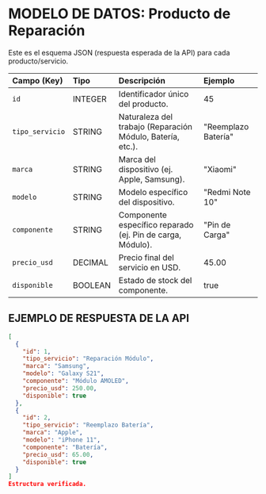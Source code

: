 
# MODELO DE DATOS: Producto de Reparación

Este es el esquema JSON (respuesta esperada de la API) para cada producto/servicio.

| Campo (Key) | Tipo | Descripción | Ejemplo |
| :--- | :--- | :--- | :--- |
| `id` | INTEGER | Identificador único del producto. | 45 |
| `tipo_servicio` | STRING | Naturaleza del trabajo (Reparación Módulo, Batería, etc.). | "Reemplazo Batería" |
| `marca` | STRING | Marca del dispositivo (ej. Apple, Samsung). | "Xiaomi" |
| `modelo` | STRING | Modelo específico del dispositivo. | "Redmi Note 10" |
| `componente` | STRING | Componente específico reparado (ej. Pin de carga, Módulo). | "Pin de Carga" |
| `precio_usd` | DECIMAL | Precio final del servicio en USD. | 45.00 |
| `disponible` | BOOLEAN | Estado de stock del componente. | true |

## EJEMPLO DE RESPUESTA DE LA API

```json
[
  {
    "id": 1,
    "tipo_servicio": "Reparación Módulo",
    "marca": "Samsung",
    "modelo": "Galaxy S21",
    "componente": "Módulo AMOLED",
    "precio_usd": 250.00,
    "disponible": true
  },
  {
    "id": 2,
    "tipo_servicio": "Reemplazo Batería",
    "marca": "Apple",
    "modelo": "iPhone 11",
    "componente": "Batería",
    "precio_usd": 65.00,
    "disponible": true
  }
]
Estructura verificada.
